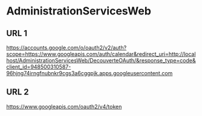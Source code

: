 # AdministrationServicesWeb
 
## URL 1

https://accounts.google.com/o/oauth2/v2/auth?scope=https://www.googleapis.com/auth/calendar&redirect_uri=http://localhost/AdministrationServicesWeb/DecouverteOAuth/&response_type=code&client_id=948500310587-96hjng74irngfnubnkr9cgs3a6cggpjk.apps.googleusercontent.com

## URL 2

https://www.googleapis.com/oauth2/v4/token
